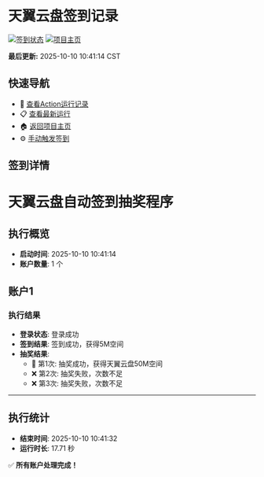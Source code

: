 # 天翼云盘签到记录

[![签到状态](https://github.com/Mirage-boy/189pan/actions/workflows/main.yml/badge.svg)](https://github.com/Mirage-boy/189pan/actions/workflows/main.yml) [![项目主页](https://img.shields.io/badge/GitHub-项目主页-blue?logo=github)](https://github.com/Mirage-boy/189pan)

**最后更新:** 2025-10-10 10:41:14 CST

## 快速导航

- 🔄 [查看Action运行记录](https://github.com/Mirage-boy/189pan/actions)
- 📋 [查看最新运行](https://github.com/Mirage-boy/189pan/actions/runs/18394837708)
- 🏠 [返回项目主页](https://github.com/Mirage-boy/189pan)
- ⚙️ [手动触发签到](https://github.com/Mirage-boy/189pan/actions/workflows/main.yml)

## 签到详情

# 天翼云盘自动签到抽奖程序

## 执行概览
- **启动时间**: 2025-10-10 10:41:14
- **账户数量**: 1 个

## 账户1
### 执行结果
- **登录状态**: 登录成功
- **签到结果**: 签到成功，获得5M空间
- **抽奖结果**:
  - 🎉 第1次: 抽奖成功，获得天翼云盘50M空间
  - ❌ 第2次: 抽奖失败，次数不足
  - ❌ 第3次: 抽奖失败，次数不足

---
## 执行统计
- **结束时间**: 2025-10-10 10:41:32
- **运行时长**: 17.71 秒

✅ **所有账户处理完成！**
